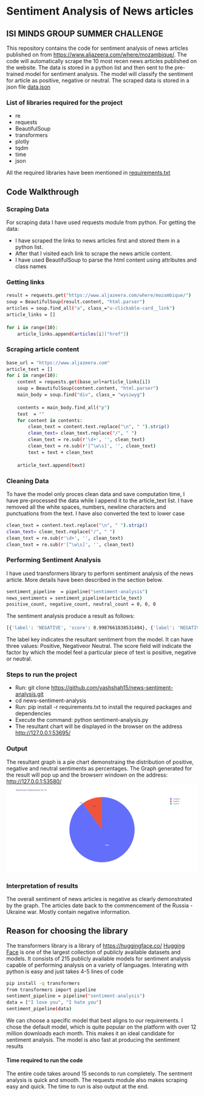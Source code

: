 # Sentiment Analysis of News articles
## ISI MINDS GROUP SUMMER CHALLENGE


This repository contains the code for sentiment analysis of news articles published on from https://www.aljazeera.com/where/mozambique/. The code will automatically scrape the 10 most recen news articles published on the website. The data is stored in a python list and then sent to the pre-trained model for sentiment analysis. The model will classify the sentiment for article as positive, negative or neutral. The scraped data is stored in a json file [data.json](https://github.com/yashshah15/news-sentiment-analysis/blob/main/data.json)

### List of libraries required for the project

- re
- requests 
- BeautifulSoup
- transformers
- plotly
- tqdm
- time
- json

All the required libraries have been mentioned in [requirements.txt](https://github.com/yashshah15/news-sentiment-analysis/blob/main/requirements.txt)
## Code Walkthrough

### Scraping Data
For scraping data I have used requests module from python. For getting the data:
- I have scraped the links to news articles first and stored them in a python list.
- After that I visited each link to scrape the news article content.
- I have used BeautifulSoup to parse the html content using attributes and class names
### Getting links
```sh
result = requests.get("https://www.aljazeera.com/where/mozambique/")
soup = BeautifulSoup(result.content, "html.parser")
articles = soup.find_all("a", class_="u-clickable-card__link")
article_links = []

for i in range(10):
    article_links.append(articles[i]["href"])
```


### Scraping article content
```sh
base_url = "https://www.aljazeera.com"
article_text = []
for i in range(10):
    content = requests.get(base_url+article_links[i])
    soup = BeautifulSoup(content.content, "html.parser")
    main_body = soup.find("div", class_= "wysiwyg")

    contents = main_body.find_all("p")
    text  = ""
    for content in contents:
        clean_text = content.text.replace("\n", " ").strip()
        clean_text= clean_text.replace("/", " ")
        clean_text = re.sub(r'\d+', '', clean_text)
        clean_text = re.sub(r'[^\w\s]', '', clean_text)
        text = text + clean_text
    
    article_text.append(text)
```
### Cleaning Data
To have the model only proces clean data and save computation time, I have pre-processed the data while I append it to the article_text list. I have removed all the white spaces, numbers, newline characters and punctuations from the text. I have also converted the text to lower case
```sh
clean_text = content.text.replace("\n", " ").strip()
clean_text= clean_text.replace("/", " ")
clean_text = re.sub(r'\d+', '', clean_text)
clean_text = re.sub(r'[^\w\s]', '', clean_text)
```
### Performing Sentiment Analysis
I have used transformers library to perform sentiment analysis of the news article. More details have been described in the section below. 
```sh
sentiment_pipeline  = pipeline("sentiment-analysis")
news_sentiments = sentiment_pipeline(article_text)
positive_count, negative_count, neutral_count = 0, 0, 0
```
The sentiment analysis produce a result as follows:
```sh
[{'label': 'NEGATIVE', 'score': 0.9987661838531494}, {'label': 'NEGATIVE', 'score': 0.9926683306694031}, {'label': 'NEGATIVE', 'score': 0.9975306391716003}, {'label': 'NEGATIVE', 'score': 0.9968761205673218}, {'label': 'NEGATIVE', 'score': 0.9986145496368408}, {'label': 'POSITIVE', 'score': 0.5278521180152893}, {'label': 'NEGATIVE', 'score': 0.994573175907135}, {'label': 'NEGATIVE', 'score': 0.9974657297134399}, {'label': 'NEGATIVE', 'score': 0.9913474917411804}, {'label': 'NEGATIVE', 'score': 0.9979806542396545}]
```
The label key indicates the resultant sentiment from the model. It can have three values: Positive, Negativeor Neutral. The score field will indicate the factor by which the model feel a particular piece of text is positive, negative or neutral. 
### Steps to run the project
- Run: git clone https://github.com/yashshah15/news-sentiment-analysis.git
- cd news-sentiment-analysis
- Run: pip install -r requirements.txt to install the required packages and dependencies
- Execute the command: python sentiment-analysis.py
- The resultant chart will be displayed in the browser on the address http://127.0.0.1:53695/ 

### Output
The resultant graph is a pie chart demonstraing the distribution of positive, negative and neutral sentiments as percentages.
The Graph generated for the result will pop up and the browserr windown on the address: http://127.0.0.1:53580/
![Sentiment Distribution](graph.png?raw=true "Sentiment distribution by %")

### Interpretation of results
The overall sentiment of news articles is negative as clearly demonstrated by the graph. The articles date back to the commencement of the Russia - Ukraine war. Mostly contain negative information. 

## Reason for choosing the library
The transformers library is a library of https://huggingface.co/
[Hugging Face](https://huggingface.co/) is one of the largest collection of publicly available datasets and models. It consists of 215 publicly available models for sentiment analysis capable of performing analysis on a variety of languages. Interating with python is easy and just takes 4-5 lines of code
```sh
pip install -q transformers
from transformers import pipeline
sentiment_pipeline = pipeline("sentiment-analysis")
data = ["I love you", "I hate you"]
sentiment_pipeline(data)
```
We can choose a specific model that best aligns to our requirements. I chose the default model,  which is quite popular on the platform with over 12 million downloads each month. This makes it an ideal candidate for sentiment analysis. The model is also fast at producing the sentiment results

#### Time required to run the code
The entire code takes around 15 seconds to run completely. The sentment analysis is quick and smooth. The requests module also makes scraping easy and quick. The time to run is also output at the end.
